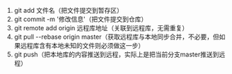 1. git add 文件名（把文件提交到暂存区）
2. git commit -m '修改信息'（把文件提交到仓库）
3. git remote add origin 远程库地址（关联到远程库，无需重复）
4. git pull --rebase origin master（获取远程库与本地同步合并，不必要，但如果远程库含有本地未知的文件则必须做这一步）
5. git push（把本地库的内容推送到远程，实际上是把当前分支master推送到远程）
